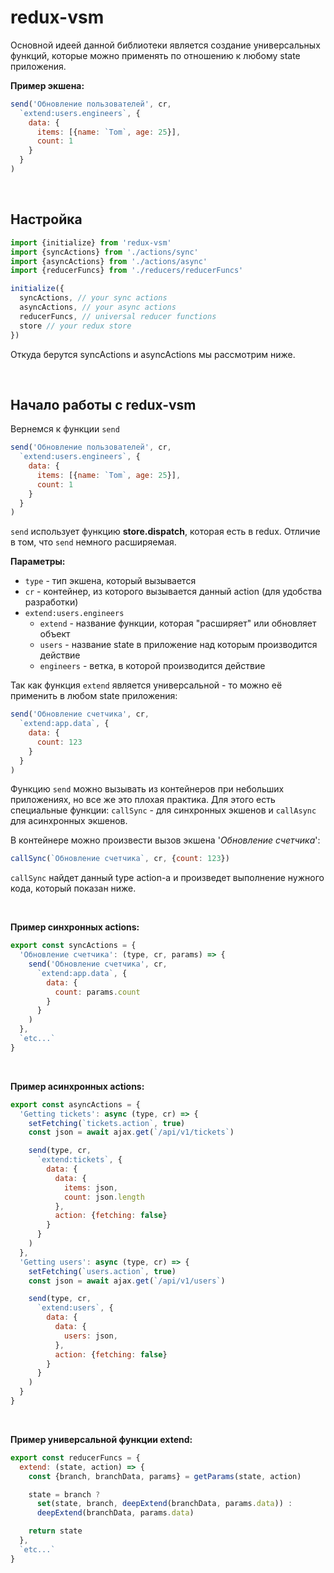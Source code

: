 # redux-vsm

Основной идеей данной библиотеки является создание универсальных функций, которые можно применять
по отношению к любому state приложения.

**Пример экшена:**
```js
send('Обновление пользователей', cr,
  `extend:users.engineers`, {
    data: {
      items: [{name: `Tom`, age: 25}],
      count: 1
    }
  }
)
```
<br />

## Настройка
```js
import {initialize} from 'redux-vsm'
import {syncActions} from './actions/sync'
import {asyncActions} from './actions/async'
import {reducerFuncs} from './reducers/reducerFuncs'

initialize({
  syncActions, // your sync actions
  asyncActions, // your async actions
  reducerFuncs, // universal reducer functions
  store // your redux store
})
```
Откуда берутся syncActions и asyncActions мы рассмотрим ниже.

<br />

## Начало работы с redux-vsm

Вернемся к функции `send`
```js
send('Обновление пользователей', cr,
  `extend:users.engineers`, {
    data: {
      items: [{name: `Tom`, age: 25}],
      count: 1
    }
  }
)
```

`send` использует функцию **store.dispatch**, которая есть в redux.
Отличие в том, что `send` немного расширяемая.

**Параметры:**
- `type` - тип экшена, который вызывается
- `cr` - контейнер, из которого вызывается данный action (для удобства разработки)
- `extend:users.engineers`
  - `extend` - название функции, которая "расширяет" или обновляет объект
  - `users` - название state в приложение над которым производится действие
  - `engineers` - ветка, в которой производится действие

Так как функция `extend` является универсальной - то можно её применить в любом state приложения:
```js
send('Обновление счетчика', cr,
  `extend:app.data`, {
    data: {
      count: 123
    }
  }
)
```
Функцию `send` можно вызывать из контейнеров при небольших приложениях, но все же это плохая
практика. Для этого есть специальные функции: `callSync` - для синхронных экшенов и `callAsync` для
асинхронных экшенов.

В контейнере можно произвести вызов экшена '*Обновление счетчика*':
```js
callSync(`Обновление счетчика`, cr, {count: 123})
```
`callSync` найдет данный type action-а и произведет выполнение нужного кода, который показан ниже.

<br />

**Пример синхронных actions:**
```js
export const syncActions = {
  'Обновление счетчика': (type, cr, params) => {
    send('Обновление счетчика', cr,
      `extend:app.data`, {
        data: {
          count: params.count
        }
      }
    )
  },
  `etc...`
}
```
<br />

**Пример асинхронных actions:**
```js
export const asyncActions = {
  'Getting tickets': async (type, cr) => {
    setFetching(`tickets.action`, true)
    const json = await ajax.get(`/api/v1/tickets`)

    send(type, cr,
      `extend:tickets`, {
        data: {
          data: {
            items: json,
            count: json.length
          },
          action: {fetching: false}
        }
      }
    )
  },
  'Getting users': async (type, cr) => {
    setFetching(`users.action`, true)
    const json = await ajax.get(`/api/v1/users`)

    send(type, cr,
      `extend:users`, {
        data: {
          data: {
            users: json,
          },
          action: {fetching: false}
        }
      }
    )
  }
}
```
<br />

**Пример универсальной функции extend:**
```js
export const reducerFuncs = {
  extend: (state, action) => {
    const {branch, branchData, params} = getParams(state, action)

    state = branch ?
      set(state, branch, deepExtend(branchData, params.data)) :
      deepExtend(branchData, params.data)

    return state
  },
  `etc...`
}
```
